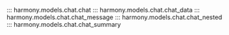 ::: harmony.models.chat.chat
::: harmony.models.chat.chat_data
::: harmony.models.chat.chat_message
::: harmony.models.chat.chat_nested
::: harmony.models.chat.chat_summary
